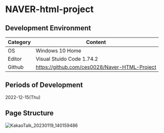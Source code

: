 # NAVER-html-project

## Development Environment
| Category | Content |
| --- | --- |
| OS | Windows 10 Home |
| Editor | Visual Stuido Code 1.74.2 |
| Github | https://github.com/ces0028/Naver-HTML-Project |

## Periods of Development
2022-12-15(Thu)

## Page Structure
![KakaoTalk_20230119_140159486](https://user-images.githubusercontent.com/115531867/213360687-567cd8ac-d2ff-4e28-869a-f8175afc3e2f.jpg)
